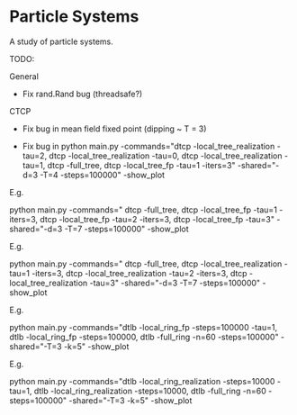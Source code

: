 # Particle Systems
A study of particle systems.

TODO:

General

- Fix rand.Rand bug (threadsafe?)

CTCP

- Fix bug in mean field fixed point (dipping ~ T = 3)

- Fix bug in python main.py -commands="dtcp -local_tree_realization -tau=2, dtcp -local_tree_realization -tau=0, dtcp -local_tree_realization -tau=1, dtcp -full_tree, dtcp -local_tree_fp -tau=1 -iters=3" -shared="-d=3 -T=4 -steps=100000" -show_plot


E.g.

python main.py -commands=" dtcp -full_tree, dtcp -local_tree_fp -tau=1 -iters=3, dtcp -local_tree_fp -tau=2 -iters=3, dtcp -local_tree_fp -tau=3" -shared="-d=3 -T=7 -steps=100000" -show_plot

E.g.

python main.py -commands=" dtcp -full_tree, dtcp -local_tree_realization -tau=1 -iters=3, dtcp -local_tree_realization -tau=2 -iters=3, dtcp -local_tree_realization -tau=3" -shared="-d=3 -T=7 -steps=100000" -show_plot

E.g.

python main.py -commands="dtlb -local_ring_fp -steps=100000 -tau=1, dtlb -local_ring_fp -steps=100000, dtlb -full_ring -n=60 -steps=100000" -shared="-T=3 -k=5" -show_plot


E.g.

python main.py -commands="dtlb -local_ring_realization -steps=10000 -tau=1, dtlb -local_ring_realization -steps=10000, dtlb -full_ring -n=60 -steps=100000" -shared="-T=3 -k=5" -show_plot